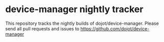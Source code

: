 # device-manager nightly tracker

This repository tracks the nightly builds of dojot/device-manager.
Please send all pull requests and issues to https://github.com/dojot/device-manager
